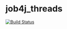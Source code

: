 # job4j_threads
[![Build Status](https://travis-ci.com/fortncom/job4j_threads.svg?branch=master)](https://travis-ci.com/fortncom/job4j_threads)
